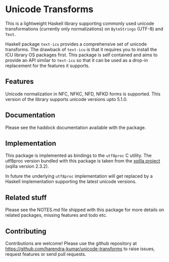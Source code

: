 # Unicode Transforms
This is a lightweight Haskell library supporting commonly used unicode
transformations (currently only normalizations) on `ByteStrings` (UTF-8) and
`Text`.

Haskell package `text-icu` provides a comprehensive set of unicode transforms.
The drawback of `text-icu` is that it requires you to install the ICU library
OS packages first. This package is self contained and aims to provide an API
similar to `text-icu` so that it can be used as a drop-in replacement for the
features it supports.

## Features
Unicode normalization in NFC, NFKC, NFD, NFKD forms is supported. This version
of the library supports unicode versions upto 5.1.0.

## Documentation
Please see the haddock documentation available with the package.

## Implementation

This package is implemented as bindings to the `utf8proc` C utility. The
utf8proc version bundled with this package is taken from the [xqilla
project](http://xqilla.sourceforge.net/HomePage) (xqilla version 2.3.2).

In future the underlying `utf8proc` implementation will get replaced by a
Haskell implementation supporting the latest unicode versions.

## Related stuff
Please see the NOTES.md file shipped with this package for more details on
related packages, missing features and todo etc.

## Contributing
Contributions are welcome! Please use the github repository at
https://github.com/harendra-kumar/unicode-transforms to raise issues, request
features or send pull requests.
